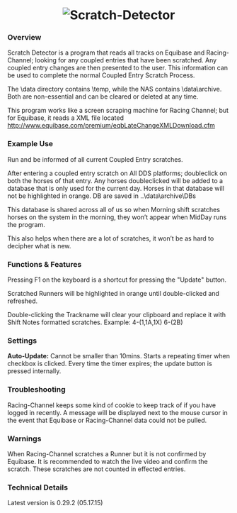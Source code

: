 <h1 align="center">
	<img src="http://i.imgur.com/dP8aoOw.png" alt="Scratch-Detector">
</h1>

### Overview
Scratch Detector is a program that reads all tracks on Equibase and Racing-Channel; looking for any coupled entries that have been scratched. Any coupled entry changes are then presented to the user. This information can be used to complete the normal Coupled Entry Scratch Process.

The \data directory contains \temp, while the NAS contains \data\archive. Both are non-essential and can be cleared or deleted at any time.

This program works like a screen scraping machine for Racing Channel; but for Equibase, it reads a XML file located http://www.equibase.com/premium/eqbLateChangeXMLDownload.cfm


### Example Use
Run and be informed of all current Coupled Entry scratches.

After entering a coupled entry scratch on All DDS platforms; doubleclick on both the horses of that entry. Any horses doubleclicked will be added to a database that is only used for the current day. Horses in that database will not be highlighted in orange. DB are saved in ..\data\archive\DBs

This database is shared across all of us so when Morning shift scratches horses on the system in the morning, they won’t appear when MidDay runs the program.

This also helps when there are a lot of scratches, it won’t be as hard to decipher what is new.


### Functions & Features
Pressing F1 on the keyboard is a shortcut for pressing the "Update" button.

Scratched Runners will be highlighted in orange until double-clicked and refreshed.

Double-clicking the Trackname will clear your clipboard and replace it with Shift Notes formatted scratches.   Example: 4-(1,1A,1X)  6-(2B)


### Settings
**Auto-Update:** Cannot be smaller than 10mins. Starts a repeating timer when checkbox is clicked. Every time the timer expires; the update button is pressed internally.


### Troubleshooting
Racing-Channel keeps some kind of cookie to keep track of if you have logged in recently. A message will be displayed next to the mouse cursor in the event that Equibase or Racing-Channel data could not be pulled.


### Warnings
When Racing-Channel scratches a Runner but it is not confirmed by Equibase. It is recommended to watch the live video and confirm the scratch. These scratches are not counted in effected entries.


### Technical Details
Latest version is 0.29.2 (05.17.15)
